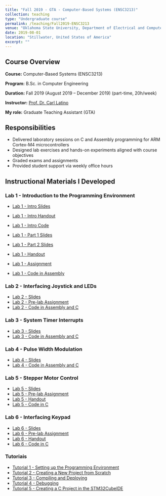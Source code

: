 ```yaml
---
title: "Fall 2019 - GTA - Computer-Based Systems (ENSC3213)"
collection: teaching
type: "Undergraduate course"
permalink: /teaching/Fall2019-ENSC3213
venue: "Oklahoma State University, Department of Electrical and Computer Engineering"
date: 2019-08-01
location: "Stillwater, United States of America"
excerpt: ""
---
```


## Course Overview

**Course:** Computer-Based Systems (ENSC3213) 

**Program:** B.Sc. in Computer Engineering

**Duration:** Fall 2019 (August 2019 – December 2019) (part-time, 20h/week)

**Instructor:** [Prof. Dr. Carl Latino](https://ceat.okstate.edu/ece/faculty/carl-latino.html)

**My role:** Graduate Teaching Assistant (GTA)

## Responsibilities

- Delivered laboratory sessions on C and Assembly programming for ARM Cortex-M4 microcontrollers
- Designed lab exercises and hands-on experiments aligned with course objectives
- Graded exams and assignments
- Provided student support via weekly office hours

## Instructional Materials I Developed

### Lab 1 - Introduction to the Programming Environment
- [Lab 1 - Intro Slides](/files/teaching/ENSC3213/Fall2019/Lab1_Intro.pdf)
- [Lab 1 - Intro Handout](/files/teaching/ENSC3213/Fall2019/Lab1_Intro_Handout.pdf)
- [Lab 1 - Intro Code](/files/teaching/ENSC3213/Fall2019/Lab1_Intro_code.zip)

- [Lab 1 - Part 1 Slides](/files/teaching/ENSC3213/Fall2019/Lab1_part1_slides.pdf)
- [Lab 1 - Part 2 Slides](/files/teaching/ENSC3213/Fall2019/Lab1_part2_slides.pdf)
- [Lab 1 - Handout](/files/teaching/ENSC3213/Fall2019/Lab1_handout.pdf)
- [Lab 1 - Assignment](/files/teaching/ENSC3213/Fall2019/Lab1_assignment.pdf)
- [Lab 1 - Code in Assembly](/files/teaching/ENSC3213/Fall2019/Lab1_code.zip)

### Lab 2 - Interfacing Joystick and LEDs
- [Lab 2 - Slides](/files/teaching/ENSC3213/Fall2019/Lab2.pdf)
- [Lab 2 - Pre-lab Assignment](/files/teaching/ENSC3213/Fall2019/Lab2_prelab.pdf)
- [Lab 2 - Code in Assembly and C](/files/teaching/ENSC3213/Fall2019/Lab2_code.zip)

### Lab 3 - System Timer Interrupts
- [Lab 3 - Slides](/files/teaching/ENSC3213/Fall2019/Lab3.pdf)
- [Lab 3 - Code in Assembly and C](/files/teaching/ENSC3213/Fall2019/Lab3_code.zip)

### Lab 4 - Pulse Width Modulation
- [Lab 4 - Slides](/files/teaching/ENSC3213/Fall2019/Lab4.pdf)
- [Lab 4 - Code in Assembly and C](/files/teaching/ENSC3213/Fall2019/Lab4_code.zip)

### Lab 5 - Stepper Motor Control
- [Lab 5 - Slides](/files/teaching/ENSC3213/Fall2019/Lab5.pdf)
- [Lab 5 - Pre-lab Assignment](/files/teaching/ENSC3213/Fall2019/Lab5_prelab.pdf)
- [Lab 5 - Handout](/files/teaching/ENSC3213/Fall2019/Lab5_handout.pdf)
- [Lab 5 - Code in C](/files/teaching/ENSC3213/Fall2019/Lab5_code.zip)

### Lab 6 - Interfacing Keypad
- [Lab 6 - Slides](/files/teaching/ENSC3213/Fall2019/Lab6.pdf)
- [Lab 6 - Pre-lab Assignment](/files/teaching/ENSC3213/Fall2019/Lab6_prelab.pdf)
- [Lab 6 - Handout](/files/teaching/ENSC3213/Fall2019/Lab6_handout.pdf)
- [Lab 6 - Code in C](/files/teaching/ENSC3213/Fall2019/Lab6_code.zip)

### Tutoriais
- [Tutorial 1 - Setting up the Programming Environment](/files/teaching/ENSC3213/Fall2019/Tutorial1.pdf)
- [Tutorial 2 - Creating a New Project from Scratch](/files/teaching/ENSC3213/Fall2019/Tutorial2.pdf)
- [Tutorial 3 - Compiling and Deploying](/files/teaching/ENSC3213/Fall2019/Tutorial3.pdf)
- [Tutorial 4 - Debugging](/files/teaching/ENSC3213/Fall2019/Tutorial4.pdf)
- [Tutorial 5 - Creating a C Project in the STM32CubeIDE](/files/teaching/ENSC3213/Fall2019/Tutorial5.pdf)
